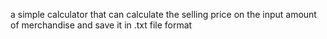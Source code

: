 a simple calculator that can calculate the selling price on the input amount of merchandise and save it in .txt file format
